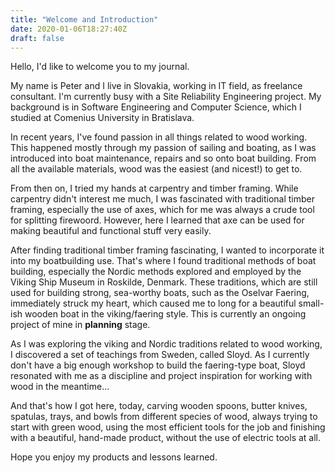 ```yaml
---
title: "Welcome and Introduction"
date: 2020-01-06T18:27:40Z
draft: false
---
```


Hello, I'd like to welcome you to my journal.

My name is Peter and I live in Slovakia, working in IT field, as freelance
consultant. I'm currently busy with a Site Reliability Engineering project.
My background is in Software Engineering and Computer Science, which I studied
at Comenius University in Bratislava.

In recent years, I've found passion in all things related to wood working.
This happened mostly through my passion of sailing and boating, as I was
introduced into boat maintenance, repairs and so onto boat building. From all
the available materials, wood was the easiest (and nicest!) to get to.

From then on, I tried my hands at carpentry and timber framing. While carpentry
didn't interest me much, I was fascinated with traditional timber framing,
especially the use of axes, which for me was always a crude tool for splitting
firewoord. However, here I learned that axe can be used for making beautiful
and functional stuff very easily.

After finding traditional timber framing fascinating, I wanted to incorporate
it into my boatbuilding use. That's where I found traditional methods of boat
building, especially the Nordic methods explored and employed by the Viking
Ship Museum in Roskilde, Denmark. These traditions, which are still used for
building strong, sea-worthy boats, such as the Oselvar Faering, immediately
struck my heart, which caused me to long for a beautiful small-ish wooden boat
in the viking/faering style. This is currently an ongoing project of mine in
**planning** stage.

As I was exploring the viking and Nordic traditions related to wood working,
I discovered a set of teachings from Sweden, called Sloyd. As I currently don't
have a big enough workshop to build the faering-type boat, Sloyd resonated with
me as a discipline and project inspiration for working with wood in the
meantime...

And that's how I got here, today, carving wooden spoons, butter knives,
spatulas, trays, and bowls from different species of wood, always trying to
start with green wood, using the most efficient tools for the job and finishing
with a beautiful, hand-made product, without the use of electric tools at all.

Hope you enjoy my products and lessons learned.
